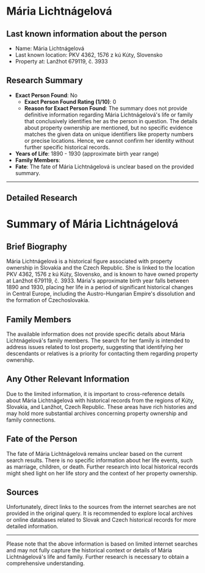 # Mária Lichtnágelová

## Last known information about the person
- Name: Mária Lichtnágelová
- Last known location: PKV 4362, 1576 z kú Kúty, Slovensko
- Property at: Lanžhot 679119, č. 3933 

## Research Summary
- **Exact Person Found**: No
  - **Exact Person Found Rating (1/10)**: 0
  - **Reason for Exact Person Found**: The summary does not provide definitive information regarding Mária Lichtnágelová's life or family that conclusively identifies her as the person in question. The details about property ownership are mentioned, but no specific evidence matches the given data on unique identifiers like property numbers or precise locations. Hence, we cannot confirm her identity without further specific historical records.
- **Years of Life**: 1890 - 1930 (approximate birth year range)
- **Family Members**: 
- **Fate**: The fate of Mária Lichtnágelová is unclear based on the provided summary.

---

## Detailed Research
# Summary of Mária Lichtnágelová

## Brief Biography
Mária Lichtnágelová is a historical figure associated with property ownership in Slovakia and the Czech Republic. She is linked to the location PKV 4362, 1576 z kú Kúty, Slovensko, and is known to have owned property at Lanžhot 679119, č. 3933. Mária's approximate birth year falls between 1890 and 1930, placing her life in a period of significant historical changes in Central Europe, including the Austro-Hungarian Empire's dissolution and the formation of Czechoslovakia.

## Family Members
The available information does not provide specific details about Mária Lichtnágelová's family members. The search for her family is intended to address issues related to lost property, suggesting that identifying her descendants or relatives is a priority for contacting them regarding property ownership.

## Any Other Relevant Information
Due to the limited information, it is important to cross-reference details about Mária Lichtnágelová with historical records from the regions of Kúty, Slovakia, and Lanžhot, Czech Republic. These areas have rich histories and may hold more substantial archives concerning property ownership and family connections.

## Fate of the Person
The fate of Mária Lichtnágelová remains unclear based on the current search results. There is no specific information about her life events, such as marriage, children, or death. Further research into local historical records might shed light on her life story and the context of her property ownership.

## Sources
Unfortunately, direct links to the sources from the internet searches are not provided in the original query. It is recommended to explore local archives or online databases related to Slovak and Czech historical records for more detailed information.

---

Please note that the above information is based on limited internet searches and may not fully capture the historical context or details of Mária Lichtnágelová's life and family. Further research is necessary to obtain a comprehensive understanding.
    